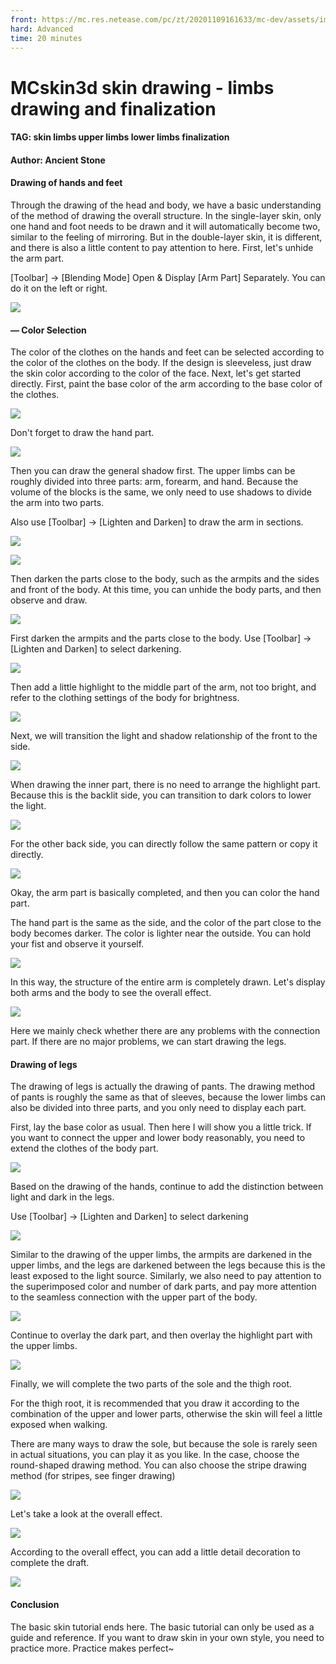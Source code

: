 ```yaml
--- 
front: https://mc.res.netease.com/pc/zt/20201109161633/mc-dev/assets/img/5_19.c1161836.png 
hard: Advanced 
time: 20 minutes 
--- 
```

# MCskin3d skin drawing - limbs drawing and finalization 

#### TAG: skin limbs upper limbs lower limbs finalization 

#### Author: Ancient Stone 

#### Drawing of hands and feet 

Through the drawing of the head and body, we have a basic understanding of the method of drawing the overall structure. 
In the single-layer skin, only one hand and foot needs to be drawn and it will automatically become two, similar to the feeling of mirroring. But in the double-layer skin, it is different, and there is also a little content to pay attention to here. 
First, let's unhide the arm part. 

[Toolbar] → [Blending Mode] Open & Display [Arm Part] Separately. You can do it on the left or right. 

![](./images/5_1.png) 

#### — Color Selection 

The color of the clothes on the hands and feet can be selected according to the color of the clothes on the body. If the design is sleeveless, just draw the skin color according to the color of the face. 
Next, let's get started directly. First, paint the base color of the arm according to the base color of the clothes. 

![](./images/5_2.png) 

Don't forget to draw the hand part. 

![](./images/5_3.png) 

Then you can draw the general shadow first. The upper limbs can be roughly divided into three parts: arm, forearm, and hand. Because the volume of the blocks is the same, we only need to use shadows to divide the arm into two parts. 

Also use [Toolbar] → [Lighten and Darken] to draw the arm in sections. 

![](./images/5_4.png) 

![](./images/5_5.png) 

Then darken the parts close to the body, such as the armpits and the sides and front of the body. At this time, you can unhide the body parts, and then observe and draw. 

![](./images/5_6.png) 

First darken the armpits and the parts close to the body. Use [Toolbar] → [Lighten and Darken] to select darkening.



![](./images/5_7.png) 

Then add a little highlight to the middle part of the arm, not too bright, and refer to the clothing settings of the body for brightness. 

![](./images/5_8.png) 

Next, we will transition the light and shadow relationship of the front to the side. 

![](./images/5_9.png) 

When drawing the inner part, there is no need to arrange the highlight part. Because this is the backlit side, you can transition to dark colors to lower the light. 

![](./images/5_10.png) 

For the other back side, you can directly follow the same pattern or copy it directly. 

![](./images/5_11.png) 

Okay, the arm part is basically completed, and then you can color the hand part. 

The hand part is the same as the side, and the color of the part close to the body becomes darker. The color is lighter near the outside. You can hold your fist and observe it yourself. 

![](./images/5_12.png) 

In this way, the structure of the entire arm is completely drawn. Let's display both arms and the body to see the overall effect. 

![](./images/5_13.png) 

Here we mainly check whether there are any problems with the connection part. If there are no major problems, we can start drawing the legs. 

#### Drawing of legs 

The drawing of legs is actually the drawing of pants. The drawing method of pants is roughly the same as that of sleeves, because the lower limbs can also be divided into three parts, and you only need to display each part. 

First, lay the base color as usual. Then here I will show you a little trick. If you want to connect the upper and lower body reasonably, you need to extend the clothes of the body part. 

![](./images/5_14.png) 

Based on the drawing of the hands, continue to add the distinction between light and dark in the legs. 

Use [Toolbar] → [Lighten and Darken] to select darkening 

![](./images/5_15.png) 

Similar to the drawing of the upper limbs, the armpits are darkened in the upper limbs, and the legs are darkened between the legs because this is the least exposed to the light source. Similarly, we also need to pay attention to the superimposed color and number of dark parts, and pay more attention to the seamless connection with the upper part of the body. 

![](./images/5_16.png)


Continue to overlay the dark part, and then overlay the highlight part with the upper limbs. 

![](./images/5_17.png) 

Finally, we will complete the two parts of the sole and the thigh root. 

For the thigh root, it is recommended that you draw it according to the combination of the upper and lower parts, otherwise the skin will feel a little exposed when walking. 

There are many ways to draw the sole, but because the sole is rarely seen in actual situations, you can play it as you like. In the case, choose the round-shaped drawing method. You can also choose the stripe drawing method (for stripes, see finger drawing) 

![](./images/5_18.png) 

Let's take a look at the overall effect. 

![](./images/5_19.png) 

According to the overall effect, you can add a little detail decoration to complete the draft. 

![](./images/5_20.png) 

#### Conclusion 

The basic skin tutorial ends here. The basic tutorial can only be used as a guide and reference. If you want to draw skin in your own style, you need to practice more. Practice makes perfect~